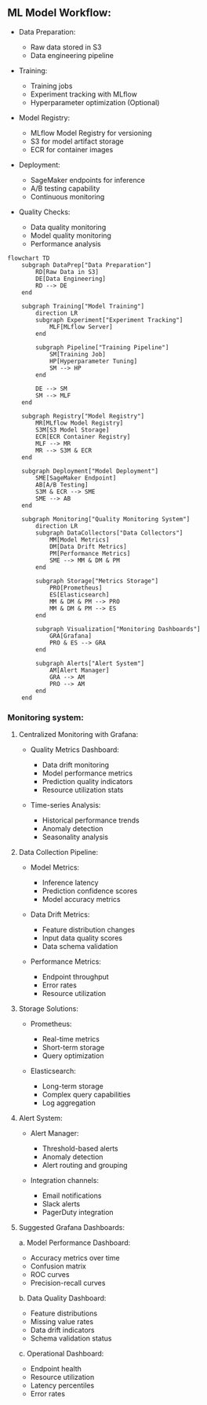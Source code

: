 ## ML Model Workflow:

- Data Preparation:
    * Raw data stored in S3
    * Data engineering pipeline

- Training:
    * Training jobs
    * Experiment tracking with MLflow
    * Hyperparameter optimization (Optional)

- Model Registry:
    * MLflow Model Registry for versioning
    * S3 for model artifact storage
    * ECR for container images

- Deployment:
    * SageMaker endpoints for inference
    * A/B testing capability
    * Continuous monitoring

- Quality Checks:
    * Data quality monitoring
    * Model quality monitoring
    * Performance analysis


```mermaid
flowchart TD
    subgraph DataPrep["Data Preparation"]
        RD[Raw Data in S3]
        DE[Data Engineering]
        RD --> DE
    end

    subgraph Training["Model Training"]
        direction LR
        subgraph Experiment["Experiment Tracking"]
            MLF[MLflow Server]
        end
        
        subgraph Pipeline["Training Pipeline"]
            SM[Training Job]
            HP[Hyperparameter Tuning]
            SM --> HP
        end
        
        DE --> SM
        SM --> MLF
    end

    subgraph Registry["Model Registry"]
        MR[MLflow Model Registry]
        S3M[S3 Model Storage]
        ECR[ECR Container Registry]
        MLF --> MR
        MR --> S3M & ECR
    end

    subgraph Deployment["Model Deployment"]
        SME[SageMaker Endpoint]
        AB[A/B Testing]
        S3M & ECR --> SME
        SME --> AB
    end

    subgraph Monitoring["Quality Monitoring System"]
        direction LR
        subgraph DataCollectors["Data Collectors"]
            MM[Model Metrics]
            DM[Data Drift Metrics]
            PM[Performance Metrics]
            SME --> MM & DM & PM
        end
        
        subgraph Storage["Metrics Storage"]
            PRO[Prometheus]
            ES[Elasticsearch]
            MM & DM & PM --> PRO
            MM & DM & PM --> ES
        end
        
        subgraph Visualization["Monitoring Dashboards"]
            GRA[Grafana]
            PRO & ES --> GRA
        end
        
        subgraph Alerts["Alert System"]
            AM[Alert Manager]
            GRA --> AM
            PRO --> AM
        end
    end

```

### Monitoring system:

1. Centralized Monitoring with Grafana:
   - Quality Metrics Dashboard:
     * Data drift monitoring
     * Model performance metrics
     * Prediction quality indicators
     * Resource utilization stats
   
   - Time-series Analysis:
     * Historical performance trends
     * Anomaly detection
     * Seasonality analysis

2. Data Collection Pipeline:
   - Model Metrics:
     * Inference latency
     * Prediction confidence scores
     * Model accuracy metrics
   
   - Data Drift Metrics:
     * Feature distribution changes
     * Input data quality scores
     * Data schema validation
   
   - Performance Metrics:
     * Endpoint throughput
     * Error rates
     * Resource utilization

3. Storage Solutions:
   - Prometheus:
     * Real-time metrics
     * Short-term storage
     * Query optimization
   
   - Elasticsearch:
     * Long-term storage
     * Complex query capabilities
     * Log aggregation

4. Alert System:
   - Alert Manager:
     * Threshold-based alerts
     * Anomaly detection
     * Alert routing and grouping
   
   - Integration channels:
     * Email notifications
     * Slack alerts
     * PagerDuty integration

5. Suggested Grafana Dashboards:

   a. Model Performance Dashboard:
   - Accuracy metrics over time
   - Confusion matrix
   - ROC curves
   - Precision-recall curves

   b. Data Quality Dashboard:
   - Feature distributions
   - Missing value rates
   - Data drift indicators
   - Schema validation status

   c. Operational Dashboard:
   - Endpoint health
   - Resource utilization
   - Latency percentiles
   - Error rates
